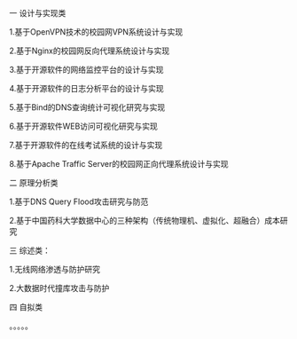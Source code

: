 一 设计与实现类

1.基于OpenVPN技术的校园网VPN系统设计与实现

2.基于Nginx的校园网反向代理系统设计与实现

3.基于开源软件的网络监控平台的设计与实现

4.基于开源软件的日志分析平台的设计与实现

5.基于Bind的DNS查询统计可视化研究与实现

6.基于开源软件WEB访问可视化研究与实现

7.基于开源软件的在线考试系统的设计与实现

8.基于Apache Traffic Server的校园网正向代理系统设计与实现

二 原理分析类

1.基于DNS Query Flood攻击研究与防范

2.基于中国药科大学数据中心的三种架构（传统物理机、虚拟化、超融合）成本研究


三 综述类：

1.无线网络渗透与防护研究

2.大数据时代撞库攻击与防护

四 自拟类

。。。。。
